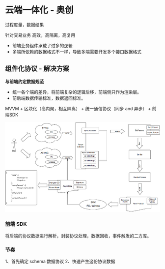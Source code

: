 # 云端一体化 - 奥创 

过程度量，数据结果

针对交易业务
高效，高隔离，高复用

- 前端业务组件承载了过多的逻辑
- 多端所依赖的数据格式不一样，导致多端需要开发多个接口数据格式

## 组件化协议 - 解决方案

**与前端约定数据规范**

- 统一各个端的差异，将前端复杂的逻辑后移，前端侧只作为渲染层。
- 前后端数据传输标准，数据返回标准。

MVVM + 区块化（高内聚，相互隔离） + 统一通信协议（同步 and 异步） + 前端SDK

![image](media/15782898773650/image.png)

### 前端 SDK 

将后端的协议数据进行解析，封装协议处理，数据回收，事件触发的二方库。



### 节奏

1、首先确定 schema 数据协议
2、快速产生这份协议数据


